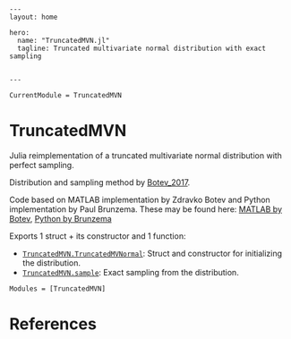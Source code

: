 ```@raw html
---
layout: home

hero:
  name: "TruncatedMVN.jl"
  tagline: Truncated multivariate normal distribution with exact sampling


---

```

```@meta
CurrentModule = TruncatedMVN
```

# TruncatedMVN

Julia reimplementation of a truncated multivariate normal distribution with perfect sampling.

Distribution and sampling method by [Botev_2017](@cite).

Code based on MATLAB implementation by Zdravko Botev and Python implementation by Paul Brunzema.
These may be found here: [MATLAB by Botev](https://mathworks.com/matlabcentral/fileexchange/53792-truncated-multivariate-normal-generator), [Python by Brunzema](https://github.com/brunzema/truncated-mvn-sampler)

Exports 1 struct + its constructor and 1 function:

- [`TruncatedMVN.TruncatedMVNormal`](@ref): Struct and constructor for initializing the distribution.
- [`TruncatedMVN.sample`](@ref): Exact sampling from the distribution.

```@autodocs
Modules = [TruncatedMVN]
```

# References

```@bibliography

```
